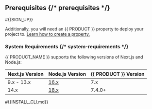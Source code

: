 ## Prerequisites {/* prerequisites */}

#{{SIGN_UP}}

Additionally, you will need an {{ PRODUCT }} property to deploy your project to. [Learn how to create a property.](/guides/getting_started)

### System Requirements {/* system-requirements */}

{{ PRODUCT_NAME }} supports the following versions of Next.js and Node.js:

| Next.js Version | Node.js Version                                  | {{ PRODUCT }} Version |
| --------------- | ------------------------------------------------ | --------------------- |
| 9.x - 13.x      | [16.x](/guides/install_nodejs)                   | 7.x                   |
| 14.x            | [18.x](/guides/install_nodejs#nodejs-18-support) | 7.4.0+                |

#{{INSTALL_CLI.md}}
